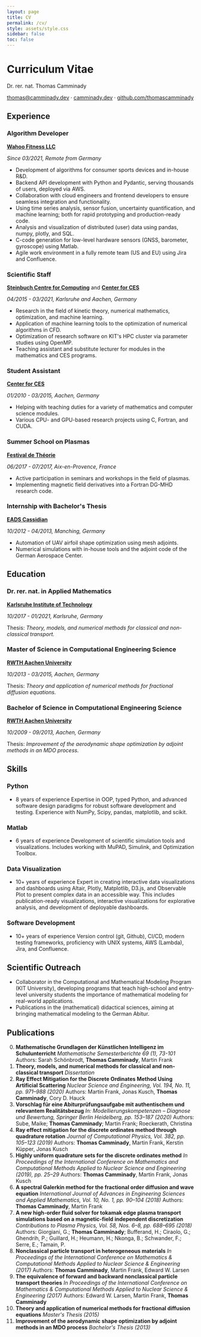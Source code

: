 ```yaml
---
layout: page
title: CV
permalink: /cv/
style: assets/style.css
sidebar: false
toc: false
---
```

<script data-goatcounter="https://drtc.goatcounter.com/count" async src="//gc.zgo.at/count.js"></script>

# Curriculum Vitae

Dr. rer. nat. Thomas Camminady

[thomas@camminady.dev](mailto:thomas@camminady.dev) ·
[camminady.dev](https://camminady.dev) ·
[github.com/thomascamminady](https://github.com/thomascamminady)

## Experience

### Algorithm Developer

**[Wahoo Fitness LLC](https://wahoofitness.com)**

*Since 03/2021, Remote from Germany*

* Development of algorithms for consumer sports devices and in-house R&D.
* Backend API development with Python and Pydantic, serving thousands of users, deployed via AWS.
* Collaboration with cloud engineers and frontend developers to ensure seamless integration and functionality.
* Using time series analysis, sensor fusion, uncertainty quantification, and machine learning; both for rapid prototyping and production-ready code.
* Analysis and visualization of distributed (user) data using pandas, numpy, plotly, and SQL.
* C-code generation for low-level hardware sensors (GNSS, barometer, gyroscope) using Matlab.
* Agile work environment in a fully remote team (US and EU) using Jira and Confluence.

### Scientific Staff

**[Steinbuch Centre for Computing](https://www.scc.kit.edu/en/aboutus/rg-csmm.php)** and
**[Center for CES](https://www.mathcces.rwth-aachen.de)**

*04/2015 - 03/2021, Karlsruhe and Aachen, Germany*

* Research in the field of kinetic theory, numerical mathematics, optimization, and machine learning.
* Application of machine learning tools to the optimization of numerical algorithms in CFD.
* Optimization of research software on KIT's HPC cluster via parameter studies using OpenMP.
* Teaching assistant and substitute lecturer for modules in the mathematics and CES programs.

### Student Assistant

**[Center for CES](https://www.mathcces.rwth-aachen.de)**

*01/2010 - 03/2015, Aachen, Germany*

* Helping with teaching duties for a variety of mathematics and computer science modules.
* Various CPU- and GPU-based research projects using C, Fortran, and CUDA.

### Summer School on Plasmas

**[Festival de Théorie](http://festival-theorie.org)**

*06/2017 - 07/2017, Aix-en-Provence, France*

* Active participation in seminars and workshops in the field of plasmas.
* Implementing magnetic field derivatives into a Fortran DG-MHD research code.

### Internship with Bachelor's Thesis

**[EADS Cassidian](https://www.cyber.airbus.com)**

*10/2012 - 04/2013, Manching, Germany*

* Automation of UAV airfoil shape optimization using mesh adjoints.
* Numerical simulations with in-house tools and the adjoint code of the German Aerospace Center.

## Education

### Dr. rer. nat. in Applied Mathematics

**[Karlsruhe Institute of Technology](https://www.kit.edu)**

*10/2017 - 01/2021, Karlsruhe, Germany*

Thesis: *Theory, models, and numerical methods for classical and non-classical transport.*

### Master of Science in Computational Engineering Science

**[RWTH Aachen University](https://www.rwth-aachen.de)**

*10/2013 - 03/2015, Aachen, Germany*

Thesis: *Theory and application of numerical methods for fractional diffusion equations.*

### Bachelor of Science in Computational Engineering Science

**[RWTH Aachen University](https://www.rwth-aachen.de)**

*10/2009 - 09/2013, Aachen, Germany*

Thesis: *Improvement of the aerodynamic shape optimization by adjoint methods in an MDO process.*

## Skills

### Python

* 8 years of experience
Expertise in OOP, typed Python, and advanced software design paradigms for robust software development and testing.
Experience with NumPy, Scipy, pandas, matplotlib, and scikit.

### Matlab

* 6 years of experience
Development of scientific simulation tools and visualizations. Includes working with MuPAD, Simulink, and Optimization Toolbox.

### Data Visualization

* 10+ years of experience
Expert in creating interactive data visualizations and dashboards using Altair, Plotly, Matplotlib, D3.js, and Observable Plot to present complex data in an accessible way.
This includes publication-ready visualizations, interactive visualizations for explorative analysis, and development of deployable dashboards.

### Software Development

* 10+ years of experience
Version control (git, Github), CI/CD, modern testing frameworks, proficiency with UNIX systems, AWS (Lambda), Jira, and Confluence.

## Scientific Outreach

* Collaborator in the Computational and Mathematical Modeling Program (KIT University), developing programs that teach high-school and entry-level university students the importance of mathematical modeling for real-world applications.
* Publications in the (mathematical) didactical sciences, aiming at bringing mathematical modeling to the German Abitur.

## Publications

0) **Mathematische Grundlagen der Künstlichen Intelligenz im Schulunterricht**
   *Mathematische Semesterberichte 69 (1), 73-101*
   Authors: Sarah Schönbrodt, **Thomas Camminady**, Martin Frank
1) **Theory, models, and numerical methods for classical and non-classical transport**
   *Dissertation*
2) **Ray Effect Mitigation for the Discrete Ordinates Method Using Artificial Scattering**
   *Nuclear Science and Engineering, Vol. 194, No. 11, pp. 971–988 (2020)*
   Authors: Martin Frank, Jonas Kusch, **Thomas Camminady**, Cory D. Hauck
3)  **Vorschlag für eine Abiturprüfungsaufgabe mit authentischem und relevantem Realitätsbezug**
   *In: Modellierungskompetenzen – Diagnose und Bewertung, Springer Berlin Heidelberg, pp. 153–187 (2020)*
   Authors: Sube, Maike; **Thomas Camminady**; Martin Frank; Roeckerath, Christina
4)  **Ray effect mitigation for the discrete ordinates method through quadrature rotation**
   *Journal of Computational Physics, Vol. 382, pp. 105–123 (2019)*
   Authors: **Thomas Camminady**, Martin Frank, Kerstin Küpper, Jonas Kusch
5)   **Highly uniform quadrature sets for the discrete ordinates method**
   *In Proceedings of the International Conference on Mathematics and Computational Methods Applied to Nuclear Science and Engineering (2019), pp. 25–29*
   Authors: **Thomas Camminady**, Martin Frank, Jonas Kusch
6)   **A spectral Galerkin method for the fractional order diffusion and wave equation**
   *International Journal of Advances in Engineering Sciences and Applied Mathematics, Vol. 10, No. 1, pp. 90–104 (2018)*
   Authors: **Thomas Camminady**, Martin Frank
7)   **A new high-order fluid solver for tokamak edge plasma transport simulations based on a magnetic-field independent discretization**
   *Contributions to Plasma Physics, Vol. 58, Nos. 6–8, pp. 688–695 (2018)*
   Authors: Giorgiani, G.; **Thomas Camminady**; Bufferand, H.; Ciraolo, G.; Ghendrih, P.; Guillard, H.; Heumann, H.; Nkonga, B.; Schwander, F.; Serre, E.; Tamain, P.
8)    **Nonclassical particle transport in heterogeneous materials**
   *In Proceedings of the International Conference on Mathematics & Computational Methods Applied to Nuclear Science & Engineering (2017)*
   Authors: **Thomas Camminady**, Martin Frank, Edward W. Larsen
9) **The equivalence of forward and backward nonclassical particle transport theories**
   *In Proceedings of the International Conference on Mathematics & Computational Methods Applied to Nuclear Science & Engineering (2017)*
   Authors: Edward W. Larsen, Martin Frank, **Thomas Camminady**
10) **Theory and application of numerical methods for fractional diffusion equations**
   *Master's Thesis (2015)*
11) **Improvement of the aerodynamic shape optimization by adjoint methods in an MDO process**
   *Bachelor's Thesis (2013)*
